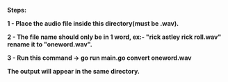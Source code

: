 **Steps:**

**1 - Place the audio file inside this directory(must be .wav).**

**2 - The file name should only be in 1 word, ex:- "rick astley rick roll.wav" rename it to "oneword.wav".** 

**3 - Run this command -> go run main.go convert oneword.wav**

**The output will appear in the same directory.**
